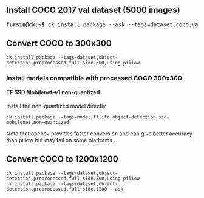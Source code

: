 ## Install COCO 2017 val dataset (5000 images)

<pre>
<b>fursin@ck:~$</b> ck install package --ask --tags=dataset,coco,val,2017,full
</pre>

## Convert COCO to 300x300

```
ck install package --tags=dataset,object-detection,preprocessed,full,side.300,using-pillow
```

### Install models compatible with processed COCO 300x300

#### TF SSD Mobilenet-v1 non-quantized

Install the non-quantized model directly
```
ck install package --tags=model,tflite,object-detection,ssd-mobilenet,non-quantized
```

Note that opencv provides faster conversion and can give better accuracy than pillow but may fail on some platforms.

## Convert COCO to 1200x1200

```
ck install package --tags=dataset,object-detection,preprocessed,full,side.300,using-pillow
ck install package --tags=dataset,object-detection,preprocessed,full,side.1200 --ask
```
